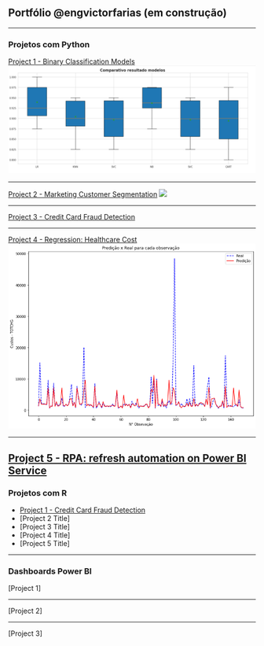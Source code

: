 ## Portfólio @engvictorfarias (em construção)

---

### Projetos com Python 

[Project 1 - Binary Classification Models](https://github.com/engvictorfarias/engvictorfarias/blob/main/classifica-o-breast-cancer-winsconsin-python-ml.ipynb)
<img src="images/comparativo-modelos-classificacao-cancer-wisconsin.png?raw=true"/>

---
[Project 2 - Marketing Customer Segmentation](https://www.kaggle.com/code/engvictorfarias/marketing-customer-segmentation-python)
<img src = "https://www.kaggleusercontent.com/kf/128598501/eyJhbGciOiJkaXIiLCJlbmMiOiJBMTI4Q0JDLUhTMjU2In0..c8Csud6GeQfvLzoRfxBWEg.wLNjuZdZpvr6G21kfOWHKNkWb8UW_d6wa6YqNAqV4K02XpgR57QN9hS9p1V5vxh-Q6jHG0yGHIl9v-BlT8vA5VxjR5f_xsbff01B2Ic1a5wCFMTU1VWD-lK__VftOED19YkWtl-KCFnYf-VhnYEqoDgHdaFhl47um3qll_RNxo5QgGIhbZ01eE3CF_YSG0xj5z6qKraV_THgC8OkJnOpDvl0WNA6Hkew-CPqMHHuWpIHAS_ZWVdAT6xoo9AvanxF_SsYS-8hIXTvej-wNekU8tSnFiAdth7IdImFTfOADZ9XupCqdb-cWkfXc2YWt5XyrM1EE_ea1LlbhDOTpFzG01Ygg_kDo-Zj4AJ8qq1SZfp8lMCwC9m-Xk5mhhm4QlPqY3brF1BvQGpYY7jb4s5fmxi73hTL6GNO6zlraHbquGgztvMxy6Z1cE-YjnHzRE6R_XJrpFGggBhV4gnhozqZzJBQo6rtARALufy1QlqX6u79avdj_p1809dz1uT9waEyGp-cVPHatlYR-x8CzOOiO0VY2QWazc-jeO52vW2HfDWcgyZjPxJJbbp-MEPP6q6xYXmHYgY_uTGK6mQr8XEgGpKUkMsDnWO-illR33OdCjYMUYKilygwQfgAI_cPHfv43ru9B8VJJRDardeTTRqTZGzp7d6T9DG0439ZnXagkXfCBofXSHqC6bIwPZzJCsTy.NmXkOr-gswmffwfl7NgLzw/__results___files/__results___125_0.png" />

---
[Project 3 - Credit Card Fraud Detection](https://www.kaggle.com/code/engvictorfarias/credit-card-fraud-detection-python)

---
[Project 4 - Regression: Healthcare Cost](https://www.kaggle.com/code/engvictorfarias/regress-o-custos-planos-de-sa-de-c-python)
<img src="images/modelo-regressao-healthcare.png?raw=true"/>

---
[Project 5 - RPA: refresh automation on Power BI Service](https://www.linkedin.com/posts/eng-victor-farias_python-powerbi-businessinteligence-activity-7056420967048257536-xg6r?utm_source=share&utm_medium=member_desktop)
---

### Projetos com R

- [Project 1 - Credit Card Fraud Detection](https://www.kaggle.com/code/engvictorfarias/an-lise-de-fraude-em-c-de-cr-dito-linguagem-r)
- [Project 2 Title]
- [Project 3 Title]
- [Project 4 Title]
- [Project 5 Title]

---

### Dashboards Power BI 

[Project 1]

---
[Project 2]

---
[Project 3]

